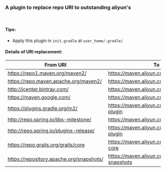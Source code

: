 ### A plugin to replace repo URI to outstanding aliyun's

<br/>

#### Tips:
* Apply this plugin in `init.gradle` at `user_home/.gradle/`




#### Details of URI replacement:

|From URI|To URI|
|  ----  | ----  |
|    https://repo1.maven.org/maven2/        |    https://maven.aliyun.com/repository/central    |
|    https://repo.maven.apache.org/maven2/        |    https://maven.aliyun.com/repository/central    |
|    http://jcenter.bintray.com/        |    https://maven.aliyun.com/repository/public    |
|    https://maven.google.com/        |    https://maven.aliyun.com/repository/google    |
|    https://plugins.gradle.org/m2/        |    https://maven.aliyun.com/repository/gradle-plugin    |
|    http://repo.spring.io/libs-milestone/        |    https://maven.aliyun.com/repository/spring    |
|    http://repo.spring.io/plugins-release/        |    https://maven.aliyun.com/repository/spring-plugin    |
|    https://repo.grails.org/grails/core        |    https://maven.aliyun.com/repository/grails-core    |
|    https://repository.apache.org/snapshots/        |    https://maven.aliyun.com/repository/apache-snapshots    |
